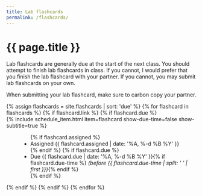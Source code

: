 ```yaml
---
title: Lab flashcards
permalink: /flashcards/
---
```

# {{ page.title }}

Lab flashcards are generally due at the start of the next class.  You should
attempt to finish lab flashcards in class.  If you cannot, I would prefer that
you finish the lab flashcard with your partner.  If you cannot, you may
submit lab flashcards on your own.

When submitting your lab flashcard, make sure to carbon copy your partner.

<dl>
  {% assign flashcards = site.flashcards | sort: 'due' %}
  {% for flashcard in flashcards %}
    {% if flashcard.link %}
      {% if flashcard.due %}
        <dt>{% include schedule_item.html item=flashcard show-due-time=false show-subtitle=true %}</dt>
        <dd>
          <ul class="list-inline">
            {% if flashcard.assigned %}
              <li>Assigned {{ flashcard.assigned | date: '%A, %-d %B %Y' }}</li>
            {% endif %}
            {% if flashcard.due %}
              <li>Due {{ flashcard.due | date: '%A, %-d %B %Y' }}{% if flashcard.due-time %} <i>(before {{ flashcard.due-time | split: ' ' | first }})</i>{% endif %}</li>
            {% endif %}
          </ul>
        </dd>
      {% endif %}
    {% endif %}
  {% endfor %}
</dl>
